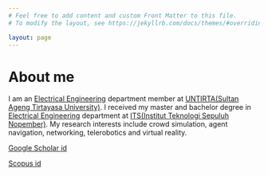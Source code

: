 ```yaml
---
# Feel free to add content and custom Front Matter to this file.
# To modify the layout, see https://jekyllrb.com/docs/themes/#overriding-theme-defaults

layout: page
---
```

# About me
I am an [Electrical Engineering](http://elektro.untirta.ac.id/) department member at [UNTIRTA(Sultan Ageng Tirtayasa University)](https://untirta.ac.id/). I received my master and bachelor degree in [Electrical Engineering](https://www.its.ac.id/telektro/) department at [ITS(Institut Teknologi Sepuluh Nopember)](https://www.its.ac.id/). My research interests include crowd simulation, agent navigation, networking, telerobotics and virtual reality.

[Google Scholar id](https://scholar.google.co.id/citations?user=oSHs5EwAAAAJ&hl=en)

[Scopus id](https://www.scopus.com/authid/detail.uri?authorId=57209226965)